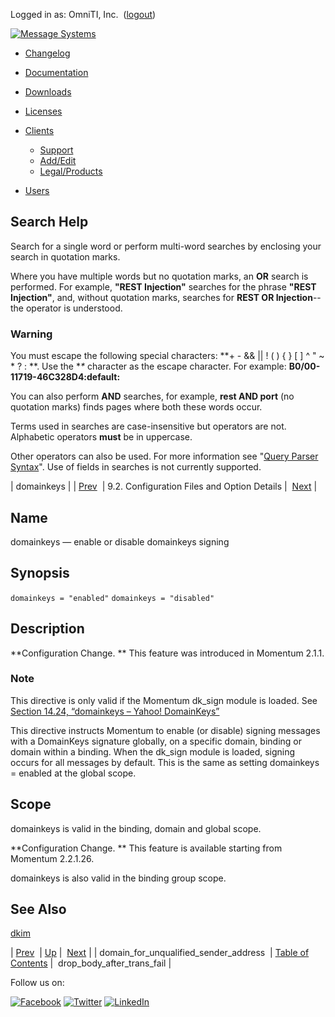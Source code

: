 Logged in as: OmniTI, Inc.  ([logout](https://support.messagesystems.com/logout.php))

[![Message Systems](https://support.messagesystems.com/images/ms-white205.png)](https://support.messagesystems.com/start.php) 

*   [Changelog](https://support.messagesystems.com/start.php?show=changelog)
*   [Documentation](https://support.messagesystems.com/docs/)
*   [Downloads](https://support.messagesystems.com/start.php)

*   [Licenses](https://support.messagesystems.com/license_summary.php)
*   <a href="">Clients</a>
    *   [Support](https://support.messagesystems.com/cs.php)
    *   [Add/Edit](https://support.messagesystems.com/edit_client.php)
    *   [Legal/Products](https://support.messagesystems.com/edit_products.php)
*   [Users](https://support.messagesystems.com/edit_customer.php)

## Search Help

Search for a single word or perform multi-word searches by enclosing your search in quotation marks.

Where you have multiple words but no quotation marks, an **OR** search is performed. For example, **"REST Injection"** searches for the phrase **"REST Injection"**, and, without quotation marks, searches for **REST OR Injection**--the operator is understood.

### Warning

You must escape the following special characters: **+ - && || ! ( ) { } [ ] ^ " ~ * ? : \**. Use the **\** character as the escape character. For example: **B0/00-11719-46C328D4\:default\:**

You can also perform **AND** searches, for example, **rest AND port** (no quotation marks) finds pages where both these words occur.

Terms used in searches are case-insensitive but operators are not. Alphabetic operators **must** be in uppercase.

Other operators can also be used. For more information see "[Query Parser Syntax](https://lucene.apache.org/core/old_versioned_docs/versions/3_0_0/queryparsersyntax.html)". Use of fields in searches is not currently supported.

| domainkeys |
| [Prev](conf.ref.domain_for_unqualified_sender_address.php)  | 9.2. Configuration Files and Option Details |  [Next](conf.ref.drop_body_after_trans_fail.php) |

<a name="conf.ref.domainkeys"></a>
## Name

domainkeys — enable or disable domainkeys signing

## Synopsis

`domainkeys = "enabled"`
`domainkeys = "disabled"`

<a name="idp5043424"></a>
## Description

**Configuration Change. ** This feature was introduced in Momentum 2.1.1.

### Note

This directive is only valid if the Momentum dk_sign module is loaded. See [Section 14.24, “domainkeys – Yahoo! DomainKeys”](modules.domainkeys.php "14.24. domainkeys – Yahoo! DomainKeys")

This directive instructs Momentum to enable (or disable) signing messages with a DomainKeys signature globally, on a specific domain, binding or domain within a binding. When the dk_sign module is loaded, signing occurs for all messages by default. This is the same as setting domainkeys = enabled at the global scope.

<a name="idp5049536"></a>
## Scope

domainkeys is valid in the binding, domain and global scope.

**Configuration Change. ** This feature is available starting from Momentum 2.2.1.26.

domainkeys is also valid in the binding group scope.

<a name="idp5054448"></a>
## See Also

[dkim](conf.ref.dkim.php "dkim")

| [Prev](conf.ref.domain_for_unqualified_sender_address.php)  | [Up](conf.ref.files.php) |  [Next](conf.ref.drop_body_after_trans_fail.php) |
| domain_for_unqualified_sender_address  | [Table of Contents](index.php) |  drop_body_after_trans_fail |

Follow us on:

[![Facebook](https://support.messagesystems.com/images/icon-facebook.png)](http://www.facebook.com/messagesystems) [![Twitter](https://support.messagesystems.com/images/icon-twitter.png)](http://twitter.com/#!/MessageSystems) [![LinkedIn](https://support.messagesystems.com/images/icon-linkedin.png)](http://www.linkedin.com/company/message-systems)